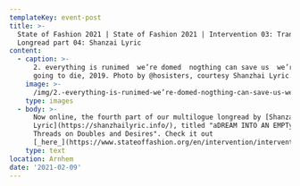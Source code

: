 ```yaml
---
templateKey: event-post
title: >-
  State of Fashion 2021 | State of Fashion 2021 | Intervention 03: Transition |
  Longread part 04: Shanzai Lyric
content:
  - caption: >-
      2. everything is runimed  we’re domed  nogthing can save us  we’re all
      going to die, 2019. Photo by @hosisters, courtesy Shanzhai Lyric.
    image: >-
      /img/2.-everything-is-runimed-we’re-domed-nogthing-can-save-us-we’re-all-going-to-die-2019.-photo-by-hosisters-courtesy-shanzhai-lyric.jpg
    type: images
  - body: >-
      Now online, the fourth part of our multilogue longread by [Shanzai
      Lyric](https://shanzhailyric.info/), titled "aDREAM INTO AN EMPTy: Some
      Threads on Doubles and Desires". Check it out
      [_here_](https://www.stateoffashion.org/en/intervention/intervention-03-transition/shanzhai-lyric/).
    type: text
location: Arnhem
date: '2021-02-09'
---
```


